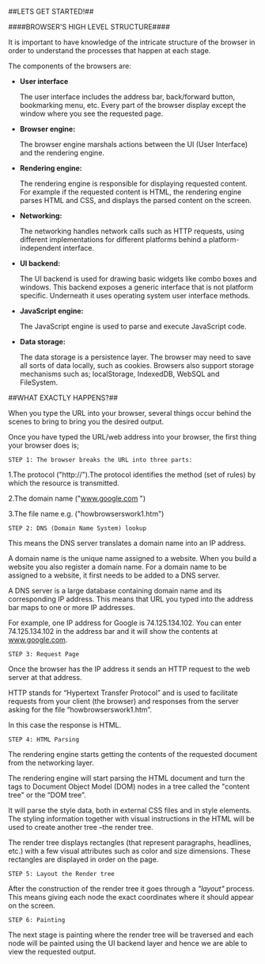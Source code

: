 ##LETS GET STARTED!##

####BROWSER'S HIGH LEVEL STRUCTURE####

It is important to have knowledge of the intricate structure of the browser in order to understand the processes that happen at each stage.

The components of the browsers are:

  - **User interface**

    The user interface includes the address bar, back/forward button, bookmarking menu, etc. Every part of the browser display except the window where you see the requested page.

  - **Browser engine:**

    The browser engine marshals actions between the UI (User Interface) and the rendering engine.

  - **Rendering engine:**

    The rendering engine is responsible for displaying requested content. For example if the requested content is HTML, the rendering engine parses HTML and CSS, and displays the parsed content on the screen.

  - **Networking:**

    The networking handles network calls such as HTTP requests, using different implementations for different platforms behind a platform-independent interface.

  - **UI backend:**

    The UI backend is used for drawing basic widgets like combo boxes and windows. This backend exposes a generic interface that is not platform specific. Underneath it uses operating system user interface methods.

  - **JavaScript engine:**

    The JavaScript engine is used to parse and execute JavaScript code.

  - **Data storage:**

    The data storage is a persistence layer. The browser may need to save all sorts of data locally, such as cookies. Browsers also support storage mechanisms such as; localStorage, IndexedDB, WebSQL and FileSystem.

##WHAT EXACTLY HAPPENS?##

When you type the URL into your browser, several things occur behind the scenes to bring to bring you the desired output.

Once you have typed the URL/web address into your browser, the first thing your browser does is;

    STEP 1: The browser breaks the URL into three parts:

1.The protocol ("http://").The protocol identifies the method (set of rules) by which the resource is transmitted.

2.The domain name ("www.google.com ")

3.The file name e.g. ("howbrowserswork1.htm")

    STEP 2: DNS (Domain Name System) lookup

This means the DNS server translates a domain name into an IP address.

A domain name is the unique name assigned to a website. When you build a website you also register a domain name. For a domain name to be assigned to a website, it first needs to be added to a DNS server.

A DNS server is a large database containing domain name and its corresponding IP address. This means that URL you typed into the address bar maps to one or more IP addresses.

For example, one IP address for Google is 74.125.134.102. You can enter 74.125.134.102 in the address bar and it will show the contents at www.google.com.

    STEP 3: Request Page

Once the browser has the IP address it sends an HTTP request to the web server at that address.

HTTP stands for “Hypertext Transfer Protocol” and is used to facilitate requests from your client (the browser) and responses from the server asking for the file “howbrowserswork1.htm”.

In this case the response is HTML.

    STEP 4: HTML Parsing

The rendering engine starts getting the contents of the requested document from the networking layer.

The rendering engine will start parsing the HTML document and turn the tags to Document Object Model (DOM) nodes in a tree called the "content tree" or the “DOM tree”.

It will parse the style data, both in external CSS files and in style elements. The styling information together with visual instructions in the HTML will be used to create another tree –the render tree.

The render tree displays rectangles (that represent paragraphs, headlines, etc.) with a few visual attributes such as color and size dimensions. These rectangles are displayed in order on the page.

    STEP 5: Layout the Render tree

After the construction of the render tree it goes through a _"layout"_ process. This means giving each node the exact coordinates where it should appear on the screen.

    STEP 6: Painting

The next stage is painting where the render tree will be traversed and each node will be painted using the UI backend layer and hence we are able to view the requested output.
